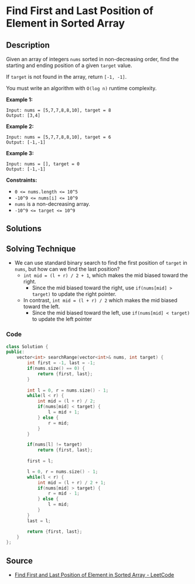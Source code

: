 # Find First and Last Position of Element in Sorted Array

## Description

Given an array of integers `nums` sorted in non-decreasing order, find the starting and ending position of a given `target` value.

If `target` is not found in the array, return `[-1, -1]`.

You must write an algorithm with `O(log n)` runtime complexity.

**Example 1:**

```
Input: nums = [5,7,7,8,8,10], target = 8
Output: [3,4]

```

**Example 2:**

```
Input: nums = [5,7,7,8,8,10], target = 6
Output: [-1,-1]

```

**Example 3:**

```
Input: nums = [], target = 0
Output: [-1,-1]

```

**Constraints:**

-   `0 <= nums.length <= 10^5`
-   `-10^9 <= nums[i] <= 10^9`
-   `nums` is a non-decreasing array.
-   `-10^9 <= target <= 10^9`

## Solutions 

## Solving Technique

- We can use standard binary search to find the first position of `target` in `nums`, but how can we find the last position?
  - `int mid = (l + r) / 2 + 1`, which makes the mid biased toward the right.
    - Since the mid biased toward the right, use `if(nums[mid] > target)` to update the right pointer.
  - In contrast, `int mid = (l + r) / 2` which makes the mid biased toward the left.
    - Since the mid biased toward the left, use `if(nums[mid] < target)` to update the left pointer
### Code

```cpp
class Solution {
public:
    vector<int> searchRange(vector<int>& nums, int target) {
        int first = -1, last = -1;
        if(nums.size() == 0) {
            return {first, last};
        }
        
        int l = 0, r = nums.size() - 1;
        while(l < r) {
            int mid = (l + r) / 2;
            if(nums[mid] < target) {
                l = mid + 1;
            } else {
                r = mid;
            }
        }

        if(nums[l] != target) 
            return {first, last};
        
        first = l;

        l = 0, r = nums.size() - 1;
        while(l < r) {
            int mid = (l + r) / 2 + 1;
            if(nums[mid] > target) {
                r = mid - 1;
            } else {
                l = mid;
            }
        }
        last = l;

        return {first, last};
    }
};
```

## Source
- [Find First and Last Position of Element in Sorted Array - LeetCode](https://leetcode.com/problems/find-first-and-last-position-of-element-in-sorted-array/description/)